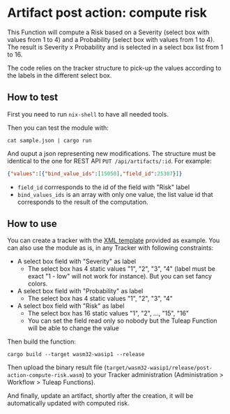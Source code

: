 # Artifact post action: compute risk

This Function will compute a Risk based on a Severity (select box with values from 1 to 4) and 
a Probability (select box with values from 1 to 4). The result is Severity x Probability and is
selected in a select box list from 1 to 16.

The code relies on the tracker structure to pick-up the values according to the labels in the
different select box.

## How to test

First you need to run `nix-shell` to have all needed tools.

Then you can test the module with:

```shell
cat sample.json | cargo run
```


And ouput a json representing new modifications. The structure must be identical to the one for REST
API `PUT /api/artifacts/:id`. For example:

```json
{"values":[{"bind_value_ids":[15050],"field_id":25307}]}
```

* `field_id` corrresponds to the id of the field with "Risk" label
* `bind_values_ids` is an array with only one value, the list value id that corresponds to the result of
  the computation.

## How to use

You can create a tracker with the [XML template](./Tracker_action.xml) provided as example. You can also
use the module as is, in any Tracker with following constraints:
- A select box field with "Severity" as label
  - The select box has 4 static values "1", "2", "3", "4" (label must be exact "1 - low" will not work for instance). But you can set fancy colors.
- A select box field with "Probability" as label
  - The select box has 4 static values "1", "2", "3", "4"
- A select box field with "Risk" as label
  - The select box has 16 static values "1", "2", ..., "15", "16"
  - You can set the field read only so nobody but the Tuleap Function will be able to change the value

Then build the function:

```shell
cargo build --target wasm32-wasip1 --release
```

Then upload the binary result file (`target/wasm32-wasip1/release/post-action-compute-risk.wasm`) to your Tracker
administration (Administration > Workflow > Tuleap Functions).

And finally, update an artifact, shortly after the creation, it will be automatically updated with computed risk.